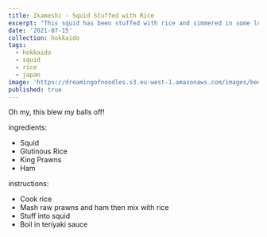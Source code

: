 ```yaml
---
title: Ikameshi - Squid Stuffed with Rice
excerpt: "This squid has been stuffed with rice and simmered in some lovely Japanese flavours for an umami rich flavour bomb to enjoy with a glass of sake."
date: '2021-07-15'
collection: hokkaido
tags: 
  - hokkaido
  - squid
  - rice
  - japan
image: 'https://dreamingofnoodles.s3.eu-west-1.amazonaws.com/images/beef-tantanmen-ramen.jpeg'
published: true
---
```


Oh my, this blew my balls off!

ingredients:
 - Squid
 - Glutinous Rice
 - King Prawns
 - Ham

instructions:
 - Cook rice
 - Mash raw prawns and ham then mix with rice
 - Stuff into squid
 - Boil in teriyaki sauce